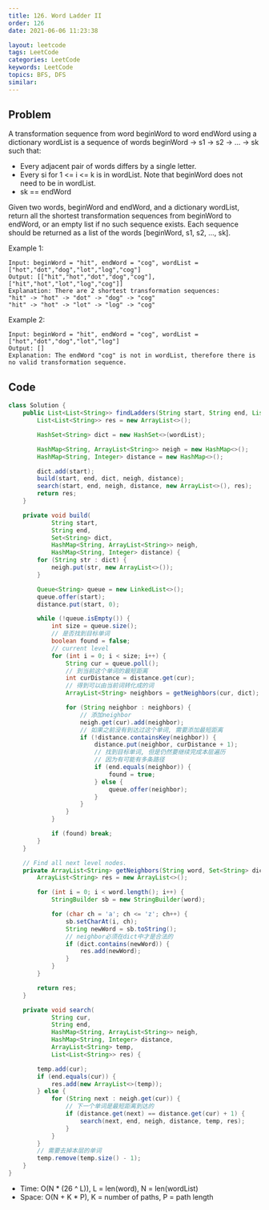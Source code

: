 ```yaml
---
title: 126. Word Ladder II
order: 126
date: 2021-06-06 11:23:38

layout: leetcode
tags: LeetCode
categories: LeetCode
keywords: LeetCode
topics: BFS, DFS
similar:
---
```


## Problem

A transformation sequence from word beginWord to word endWord using a dictionary wordList is a sequence of words beginWord -> s1 -> s2 -> ... -> sk such that:

- Every adjacent pair of words differs by a single letter.
- Every si for 1 <= i <= k is in wordList. Note that beginWord does not need to be in wordList.
- sk == endWord

Given two words, beginWord and endWord, and a dictionary wordList, return all the shortest transformation sequences from beginWord to endWord, or an empty list if no such sequence exists. Each sequence should be returned as a list of the words [beginWord, s1, s2, ..., sk].

Example 1:

```
Input: beginWord = "hit", endWord = "cog", wordList = ["hot","dot","dog","lot","log","cog"]
Output: [["hit","hot","dot","dog","cog"],["hit","hot","lot","log","cog"]]
Explanation: There are 2 shortest transformation sequences:
"hit" -> "hot" -> "dot" -> "dog" -> "cog"
"hit" -> "hot" -> "lot" -> "log" -> "cog"
```

Example 2:

```
Input: beginWord = "hit", endWord = "cog", wordList = ["hot","dot","dog","lot","log"]
Output: []
Explanation: The endWord "cog" is not in wordList, therefore there is no valid transformation sequence.
```

## Code

```java
class Solution {
    public List<List<String>> findLadders(String start, String end, List<String> wordList) {
        List<List<String>> res = new ArrayList<>();

        HashSet<String> dict = new HashSet<>(wordList);

        HashMap<String, ArrayList<String>> neigh = new HashMap<>();
        HashMap<String, Integer> distance = new HashMap<>();

        dict.add(start);
        build(start, end, dict, neigh, distance);
        search(start, end, neigh, distance, new ArrayList<>(), res);
        return res;
    }

    private void build(
            String start,
            String end,
            Set<String> dict,
            HashMap<String, ArrayList<String>> neigh,
            HashMap<String, Integer> distance) {
        for (String str : dict) {
            neigh.put(str, new ArrayList<>());
        }

        Queue<String> queue = new LinkedList<>();
        queue.offer(start);
        distance.put(start, 0);

        while (!queue.isEmpty()) {
            int size = queue.size();
            // 是否找到目标单词
            boolean found = false;
            // current level
            for (int i = 0; i < size; i++) {
                String cur = queue.poll();
                // 到当前这个单词的最短距离
                int curDistance = distance.get(cur);
                // 得到可以由当前词转化成的词
                ArrayList<String> neighbors = getNeighbors(cur, dict);

                for (String neighbor : neighbors) {
                    // 添加neighbor
                    neigh.get(cur).add(neighbor);
                    // 如果之前没有到达过这个单词, 需要添加最短距离
                    if (!distance.containsKey(neighbor)) {
                        distance.put(neighbor, curDistance + 1);
                        // 找到目标单词, 但是仍然要继续完成本层遍历
                        // 因为有可能有多条路径
                        if (end.equals(neighbor)) {
                            found = true;
                        } else {
                            queue.offer(neighbor);
                        }
                    }
                }
            }

            if (found) break;
        }
    }

    // Find all next level nodes.
    private ArrayList<String> getNeighbors(String word, Set<String> dict) {
        ArrayList<String> res = new ArrayList<>();

        for (int i = 0; i < word.length(); i++) {
            StringBuilder sb = new StringBuilder(word);

            for (char ch = 'a'; ch <= 'z'; ch++) {
                sb.setCharAt(i, ch);
                String newWord = sb.toString();
                // neighbor必须在dict中才是合法的
                if (dict.contains(newWord)) {
                    res.add(newWord);
                }
            }
        }

        return res;
    }

    private void search(
            String cur,
            String end,
            HashMap<String, ArrayList<String>> neigh,
            HashMap<String, Integer> distance,
            ArrayList<String> temp,
            List<List<String>> res) {

        temp.add(cur);
        if (end.equals(cur)) {
            res.add(new ArrayList<>(temp));
        } else {
            for (String next : neigh.get(cur)) {
                // 下一个单词是最短距离到达的
                if (distance.get(next) == distance.get(cur) + 1) {
                    search(next, end, neigh, distance, temp, res);
                }
            }
        }
        // 需要去掉本层的单词
        temp.remove(temp.size() - 1);
    }
}
```

- Time: O(N \* (26 ^ L)), L = len(word), N = len(wordList)
- Space: O(N + K \* P), K = number of paths, P = path length
